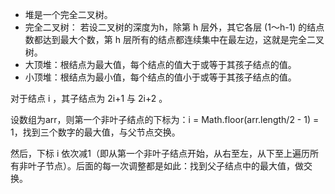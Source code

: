 - 堆是一个完全二叉树。
- 完全二叉树： 若设二叉树的深度为h，除第 h 层外，其它各层 (1～h-1) 的结点数都达到最大个数，第 h 层所有的结点都连续集中在最左边，这就是完全二叉树。
- 大顶堆：根结点为最大值，每个结点的值大于或等于其孩子结点的值。
- 小顶堆：根结点为最小值，每个结点的值小于或等于其孩子结点的值。


对于结点 i ，其子结点为 2i+1 与 2i+2 。

设数组为arr，则第一个非叶子结点的下标为：i = Math.floor(arr.length/2 - 1) = 1，找到三个数字的最大值，与父节点交换。

然后，下标 i 依次减1（即从第一个非叶子结点开始，从右至左，从下至上遍历所有非叶子节点）。后面的每一次调整都是如此：找到父子结点中的最大值，做交换。